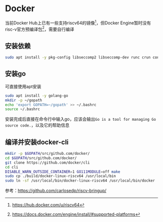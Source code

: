 # Docker
当前Docker Hub上已有一些支持riscv64的镜像[^1]，但Docker Engine暂时没有risc-v官方预编译包[^2]，需要自行编译

[^1]: https://hub.docker.com/u/riscv64

[^2]: https://docs.docker.com/engine/install/#supported-platforms

## 安装依赖
``` bash
sudo apt install -y pkg-config libseccomp2 libseccomp-dev runc crun containerd
```

## 安装go
可直接使用apt安装

``` bash
sudo apt install -y golang-go
mkdir -p ~/gopath
echo 'export GOPATH=~/gopath' >> ~/.bashrc
source ~/.bashrc
```

安装完成后直接在命令行中输入go，应该会输出`Go is a tool for managing Go source code.`，以及它的帮助信息

## 编译并安装docker-cli
``` bash
mkdir -p $GOPATH/src/github.com/docker/
cd $GOPATH/src/github.com/docker/
git clone https://github.com/docker/cli
cd cli
DISABLE_WARN_OUTSIDE_CONTAINER=1 GO111MODULE=off make
sudo cp ./build/docker-linux-riscv64 /usr/local/bin
sudo ln -sf /usr/local/bin/docker-linux-riscv64 /usr/local/bin/docker
```

参考：https://github.com/carlosedp/riscv-bringup/